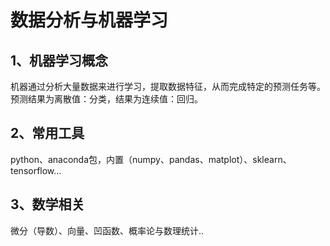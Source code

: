 # 数据分析与机器学习
## 1、机器学习概念
机器通过分析大量数据来进行学习，提取数据特征，从而完成特定的预测任务等。预测结果为离散值：分类，结果为连续值：回归。
## 2、常用工具
python、anaconda包，内置（numpy、pandas、matplot）、sklearn、tensorflow...
## 3、数学相关
微分（导数）、向量、凹函数、概率论与数理统计..